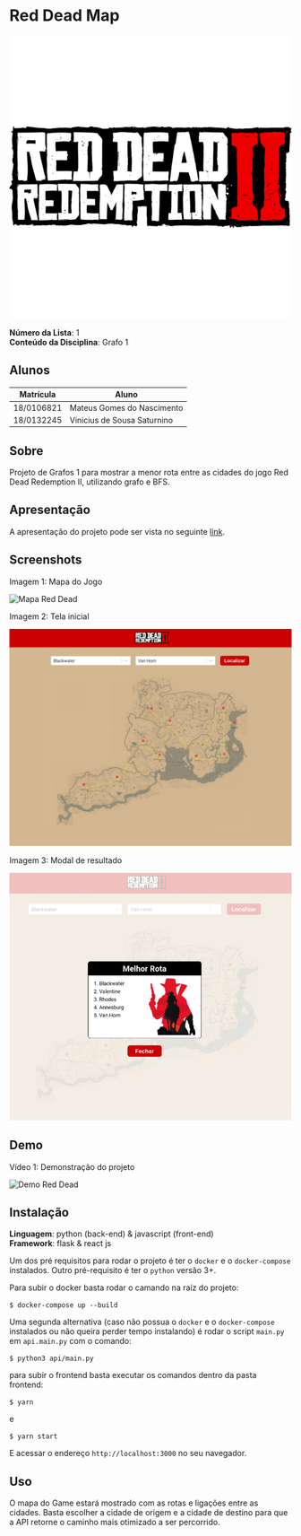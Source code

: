 # Red Dead Map

![Mapa Red Dead](./frontend/src/assets/logo.png)

**Número da Lista**: 1<br>
**Conteúdo da Disciplina**: Grafo 1<br>

## Alunos
|Matrícula | Aluno |
| -- | -- |
| 18/0106821  |  Mateus Gomes do Nascimento |
| 18/0132245  |  Vinicius de Sousa Saturnino |

## Sobre

Projeto de Grafos 1 para mostrar a menor rota entre as cidades do jogo Red Dead Redemption II, utilizando grafo e BFS.

## Apresentação

A apresentação do projeto pode ser vista no seguinte [link](https://youtu.be/MX91DB4iMIU).

## Screenshots

<figcaption>Imagem 1: Mapa do Jogo</figcaption>

![Mapa Red Dead](./.github/map.png)

<figcaption>Imagem 2: Tela inicial</figcaption>

![Home Red Dead](./.github/home.jpeg)

<figcaption>Imagem 3: Modal de resultado</figcaption>

![Search Red Dead](./.github/search.jpeg)

## Demo

<figcaption>Vídeo 1: Demonstração do projeto

![Demo Red Dead](./.github/demo.gif)

## Instalação 
**Linguagem**: python (back-end) & javascript (front-end)<br>
**Framework**: flask & react js<br>

Um dos pré requisitos para rodar o projeto é ter o `docker` e o `docker-compose` instalados. Outro pré-requisito é ter o `python` versão 3+.

Para subir o docker basta rodar o camando na raíz do projeto:

```shell
$ docker-compose up --build
```

Uma segunda alternativa (caso não possua o `docker` e o `docker-compose` instalados ou não queira perder tempo instalando) é rodar o script `main.py` em `api.main.py` com o comando:

```shell
$ python3 api/main.py
```

para subir o frontend basta executar os comandos dentro da pasta frontend:

```shell
$ yarn
```
e

```shell
$ yarn start
```

E acessar o endereço `http://localhost:3000` no seu navegador.

## Uso 

O mapa do Game estará mostrado com as rotas e ligações entre as cidades. Basta escolher a cidade de origem e a cidade de destino para que a API retorne o caminho mais otimizado a ser percorrido.
